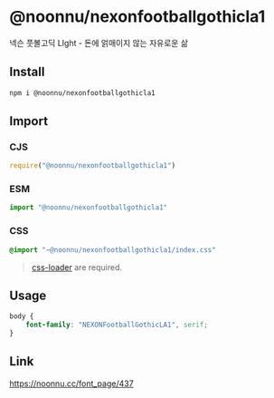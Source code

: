 # @noonnu/nexonfootballgothicla1
넥슨 풋볼고딕 LIght - 돈에 얽매이지 않는 자유로운 삶

## Install
```sh
npm i @noonnu/nexonfootballgothicla1
```
## Import
### CJS
```js
require("@noonnu/nexonfootballgothicla1")
```
### ESM
```js
import "@noonnu/nexonfootballgothicla1"
```
### CSS 
```css
@import "~@noonnu/nexonfootballgothicla1/index.css"
```
> [css-loader](https://github.com/webpack-contrib/css-loader) are required.

## Usage
```css
body {
    font-family: "NEXONFootballGothicLA1", serif;
}
```

## Link
https://noonnu.cc/font_page/437